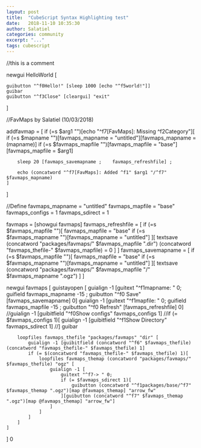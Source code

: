 ```yaml
---
layout: post
title:  "CubeScript Syntax Highlighting test"
date:   2018-11-10 10:35:30
author: Salatiel
categories: community
excerpt: "..."
tags: cubescript
---
```


<div class="cubescript">

//this is a comment

newgui HelloWorld [

	guibutton "^f0Hello!" [sleep 1000 [echo "^f5world!"]]
	guibar
	guibutton "^f3Close" [cleargui] "exit"
]

</div>

<div class="cubescript">

//FavMaps by Salatiel (10/03/2018)

addfavmap = [ 
    if (=s $arg1 "")[echo "^f7[FavMaps]: Missing ^f2Category"][
        if (=s $mapname "")[favmaps_mapname = "untitled"][favmaps_mapname = (mapname)]
        if (=s $favmaps_mapfile "")[favmaps_mapfile = "base"][favmaps_mapfile = $arg1]

        sleep 20 [favmaps_savemapname ;    favmaps_refreshfile] ;

        echo (concatword "^f7[FavMaps]: Added ^f1" $arg1 "/^f7" $favmaps_mapname)
    ]
]

//Define
favmaps_mapname = "untitled"
favmaps_mapfile = "base" 
favmaps_configs = 1
favmaps_sdirect = 1

favmaps = [showgui favmaps]
favmaps_refreshfile = [
	if (=s $favmaps_mapfile "")[
		favmaps_mapfile = "base"
		if (=s $favmaps_mapname "")[favmaps_mapname = "untitled"]
	][
		textsave (concatword "packages/favmaps/" $favmaps_mapfile ".dir")
		(concatword "favmaps_thefile-" $favmaps_mapfile) = 0
	]
]
favmaps_savemapname = [
	if (=s $favmaps_mapfile "")[
		favmaps_mapfile = "base"
		if (=s $favmaps_mapname "")[favmaps_mapname = "untitled"]
	][
		textsave (concatword "packages/favmaps/" $favmaps_mapfile "/" $favmaps_mapname ".ogz")
	]
]

newgui favmaps [
	guistayopen [
		guialign -1 [guitext "^f1mapname:	" 0; guifield favmaps_mapname -15 ; guibutton "^f0 Save" [favmaps_savemapname] 0]
		guialign -1 [guitext "^f1mapfile:	" 0; guifield favmaps_mapfile -15 ; guibutton "^f0 Refresh" [favmaps_refreshfile] 0]
		//guialign -1 [guibitfield "^f0Show configs" favmaps_configs 1]
		//if (= $favmaps_configs 1)[
			guialign -1 [guibitfield "^f1Show Directory" favmaps_sdirect 1]
		//]
		guibar
		
		loopfiles favmaps_thefile "packages/favmaps" "dir" [
			guialign -1 [guibitfield (concatword "^f6" $favmaps_thefile) (concatword "favmaps_thefile-" $favmaps_thefile) 1]
			if (= $(concatword "favmaps_thefile-" $favmaps_thefile) 1)[
				loopfiles favmaps_themap (concatword "packages/favmaps/" $favmaps_thefile) "ogz" [
					guialign -1 [
						guitext "^f7-> " 0;
						if (= $favmaps_sdirect 1)[
							guibutton (concatword "^f1packages/base/^f7" $favmaps_themap ".ogz")[map @favmaps_themap] "arrow_fw"
						][guibutton (concatword "^f7" $favmaps_themap ".ogz")[map @favmaps_themap] "arrow_fw"]
					]
				]
			]	
		]
	]
] 0

</div>

